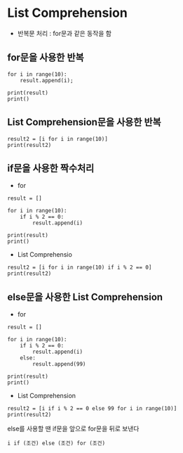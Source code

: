 # List Comprehension

- 반복문 처리 : for문과 같은 동작을 함

## for문을 사용한 반복

```
for i in range(10):
	result.append(i);

print(result)
print()
```

## List Comprehension문을 사용한 반복

```
result2 = [i for i in range(10)]
print(result2)
```

## if문을 사용한 짝수처리

- for
```
result = []

for i in range(10):
    if i % 2 == 0:
        result.append(i)

print(result)
print()
```
- List Comprehensio

```
result2 = [i for i in range(10) if i % 2 == 0]
print(result2)
```

## else문을 사용한 List Comprehension


- for
```
result = []

for i in range(10):
    if i % 2 == 0:
        result.append(i)
    else:
        result.append(99)
        
print(result)
print()
```

- List Comprehension
```
result2 = [i if i % 2 == 0 else 99 for i in range(10)]
print(result2)
```
else를 사용할 땐 if문을 앞으로 for문을 뒤로 보낸다
```
i if (조건) else (조건) for (조건)
```


